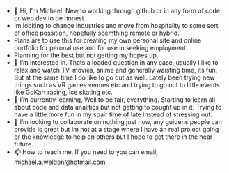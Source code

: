 - 👋 Hi, I’m Michael. New to working through github or in any form of code or web dev to be honest.
- Im looking to change industries and move from hospitality to some sort of office possition, hopefully soemthing remote or hybrid.
- Plans are to use this for creating my own personal site and online portfolio for peronal use and for use in seeking employment.
- Planning for the best but not getting my hopes up.
- 👀 I’m interested in. Thats a loaded question in any case, usually I like to relax and watch TV, movies, anime and generally waisting time, its fun. But at the same time I do like to go out as well. Lately been trying new things such as VR games venues etc and trying to go out to little events like GoKart racing, Ice skating etc.
- 🌱 I’m currently learning, Well to be fair, everything. Starting to learn all about code and data analitics but not getting to cought up in it. Trying to have a little more fun in my spair time of late instead of stressing out.
- 💞️ I’m looking to collaborate on nothing just now, any guidens people can provide is great but Im not at a stage where I have an real project going or the knowledge to help on others but I hope to get there in the near future.
- 📫 How to reach me. If you need to you can email, michael.a.weldon@hotmail.com 

<!---
Michael-Weldon/Michael-Weldon is a ✨ special ✨ repository because its `README.md` (this file) appears on your GitHub profile.
You can click the Preview link to take a look at your changes.
--->

